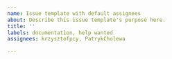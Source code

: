 ```yaml
---
name: Issue template with default assignees
about: Describe this issue template's purpose here.
title: ''
labels: documentation, help wanted
assignees: krzysztofpcy, PatrykCholewa

---
```



